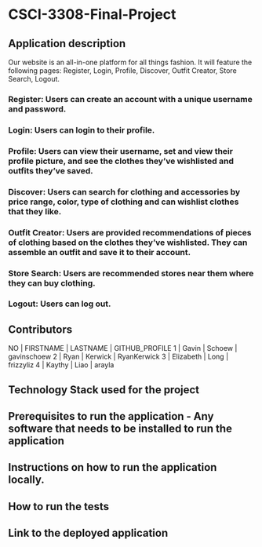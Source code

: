 # CSCI-3308-Final-Project

## Application description
Our website is an all-in-one platform for all things fashion. It will feature the following pages: Register, Login, Profile, Discover, Outfit Creator, Store Search, Logout.
### Register: Users can create an account with a unique username and password.
### Login: Users can login to their profile.
### Profile: Users can view their username, set and view their profile picture, and see the clothes they’ve wishlisted and outfits they’ve saved.
### Discover: Users can search for clothing and accessories by price range, color, type of clothing and can wishlist clothes that they like.
### Outfit Creator: Users are provided recommendations of pieces of clothing based on the clothes they’ve wishlisted. They can assemble an outfit and save it to their account.
### Store Search: Users are recommended stores near them where they can buy clothing.
### Logout: Users can log out.


## Contributors

NO | FIRSTNAME | LASTNAME | GITHUB_PROFILE
1  | Gavin     | Schoew   | gavinschoew
2  | Ryan      | Kerwick  | RyanKerwick
3  | Elizabeth | Long     | frizzyliz
4  | Kaythy    | Liao     | arayla

## Technology Stack used for the project

## Prerequisites to run the application - Any software that needs to be installed to run the application

## Instructions on how to run the application locally.

## How to run the tests

## Link to the deployed application
